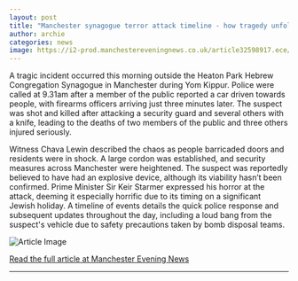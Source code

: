```yaml
---
layout: post
title: "Manchester synagogue terror attack timeline - how tragedy unfolded as knifeman shot dead in seven minutes"
author: archie
categories: news
image: https://i2-prod.manchestereveningnews.co.uk/article32598917.ece/ALTERNATES/s1200/0_021025policeincident15.jpg
---
```

A tragic incident occurred this morning outside the Heaton Park Hebrew Congregation Synagogue in Manchester during Yom Kippur. Police were called at 9.31am after a member of the public reported a car driven towards people, with firearms officers arriving just three minutes later. The suspect was shot and killed after attacking a security guard and several others with a knife, leading to the deaths of two members of the public and three others injured seriously. 

Witness Chava Lewin described the chaos as people barricaded doors and residents were in shock. A large cordon was established, and security measures across Manchester were heightened. The suspect was reportedly believed to have had an explosive device, although its viability hasn’t been confirmed. Prime Minister Sir Keir Starmer expressed his horror at the attack, deeming it especially horrific due to its timing on a significant Jewish holiday. A timeline of events details the quick police response and subsequent updates throughout the day, including a loud bang from the suspect's vehicle due to safety precautions taken by bomb disposal teams.

![Article Image](https://i2-prod.manchestereveningnews.co.uk/article32598917.ece/ALTERNATES/s1200/0_021025policeincident15.jpg)

[Read the full article at Manchester Evening News](https://www.manchestereveningnews.co.uk/news/greater-manchester-news/manchester-synagogue-attack-timeline-how-32598885)

---
